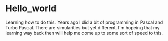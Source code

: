 # Hello_world
Learning how to do this.
Years ago I did a bit of programming in Pascal and Turbo Pascal. There are simularities but yet different.
I'm hopeing that my learning way back then will help me come up to some sort of speed to this.
